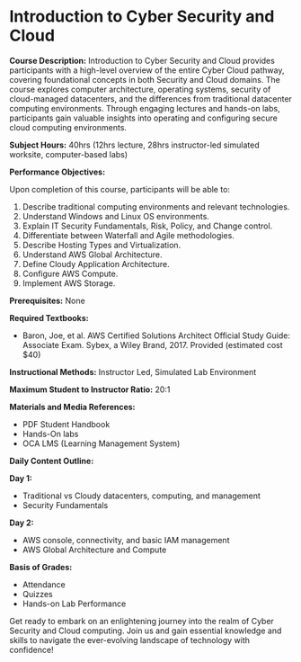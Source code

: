 # Introduction to Cyber Security and Cloud

**Course Description:** Introduction to Cyber Security and Cloud provides participants with a high-level overview of the entire Cyber Cloud pathway, covering foundational concepts in both Security and Cloud domains. The course explores computer architecture, operating systems, security of cloud-managed datacenters, and the differences from traditional datacenter computing environments. Through engaging lectures and hands-on labs, participants gain valuable insights into operating and configuring secure cloud computing environments.

**Subject Hours:** 40hrs (12hrs lecture, 28hrs instructor-led simulated worksite, computer-based labs)

**Performance Objectives:**

Upon completion of this course, participants will be able to:

1. Describe traditional computing environments and relevant technologies.
2. Understand Windows and Linux OS environments.
3. Explain IT Security Fundamentals, Risk, Policy, and Change control.
4. Differentiate between Waterfall and Agile methodologies.
5. Describe Hosting Types and Virtualization.
6. Understand AWS Global Architecture.
7. Define Cloudy Application Architecture.
8. Configure AWS Compute.
9. Implement AWS Storage.

**Prerequisites:** None

**Required Textbooks:**

- Baron, Joe, et al. AWS Certified Solutions Architect Official Study Guide: Associate Exam. Sybex, a Wiley Brand, 2017. Provided (estimated cost $40)

**Instructional Methods:** Instructor Led, Simulated Lab Environment

**Maximum Student to Instructor Ratio:** 20:1

**Materials and Media References:**

- PDF Student Handbook
- Hands-On labs
- OCA LMS (Learning Management System)

**Daily Content Outline:**

**Day 1:**

- Traditional vs Cloudy datacenters, computing, and management
- Security Fundamentals

**Day 2:**

- AWS console, connectivity, and basic IAM management
- AWS Global Architecture and Compute

**Basis of Grades:**

- Attendance
- Quizzes
- Hands-on Lab Performance

Get ready to embark on an enlightening journey into the realm of Cyber Security and Cloud computing. Join us and gain essential knowledge and skills to navigate the ever-evolving landscape of technology with confidence!
